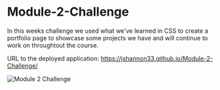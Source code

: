 # Module-2-Challenge

In this weeks challenge we used what we've learned in CSS to create a portfolio page to showcase some projects we have and will continue to work on throughtout the course.

URL to the deployed application: https://jshannon33.github.io/Module-2-Challenge/

![Module 2 Challenge](https://user-images.githubusercontent.com/103954603/167282974-112db85a-0d0c-4bf5-aa01-a6aa0639f8dd.png)

